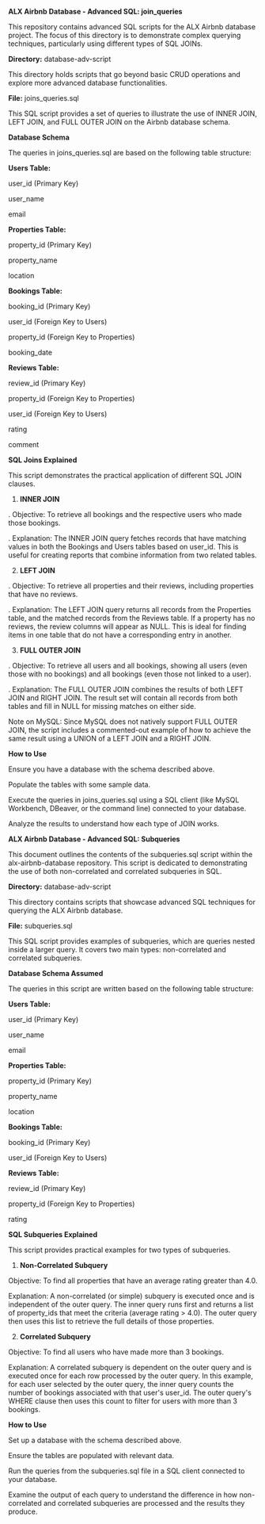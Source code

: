 **ALX Airbnb Database - Advanced SQL: join_queries**

This repository contains advanced SQL scripts for the ALX Airbnb database project. The focus of this directory is to demonstrate complex querying techniques, particularly using different types of SQL JOINs.

**Directory:** database-adv-script

This directory holds scripts that go beyond basic CRUD operations and explore more advanced database functionalities.

**File:** joins_queries.sql

This SQL script provides a set of queries to illustrate the use of INNER JOIN, LEFT JOIN, and FULL OUTER JOIN on the Airbnb database schema.

**Database Schema**

The queries in joins_queries.sql are based on the following table structure:

**Users Table:**

user_id (Primary Key)

user_name

email

**Properties Table:**

property_id (Primary Key)

property_name

location

**Bookings Table:**

booking_id (Primary Key)

user_id (Foreign Key to Users)

property_id (Foreign Key to Properties)

booking_date

**Reviews Table:**

review_id (Primary Key)

property_id (Foreign Key to Properties)

user_id (Foreign Key to Users)

rating

comment

**SQL Joins Explained**

This script demonstrates the practical application of different SQL JOIN clauses.

1. **INNER JOIN**
  
. Objective: To retrieve all bookings and the respective users who made those bookings.
  
. Explanation: The INNER JOIN query fetches records that have matching values in both the Bookings and Users tables based on user_id. This is useful for creating reports that combine information from two related tables.

2. **LEFT JOIN**
  
. Objective: To retrieve all properties and their reviews, including properties that have no reviews.

. Explanation: The LEFT JOIN query returns all records from the Properties table, and the matched records from the Reviews table. If a property has no reviews, the review columns will appear as NULL. This is ideal for finding items in one table that do not have a corresponding entry in another.

3. **FULL OUTER JOIN**
  
. Objective: To retrieve all users and all bookings, showing all users (even those with no bookings) and all bookings (even those not linked to a user).

. Explanation: The FULL OUTER JOIN combines the results of both LEFT JOIN and RIGHT JOIN. The result set will contain all records from both tables and fill in NULL for missing matches on either side.

Note on MySQL: Since MySQL does not natively support FULL OUTER JOIN, the script includes a commented-out example of how to achieve the same result using a UNION of a LEFT JOIN and a RIGHT JOIN.

**How to Use**

Ensure you have a database with the schema described above.

Populate the tables with some sample data.

Execute the queries in joins_queries.sql using a SQL client (like MySQL Workbench, DBeaver, or the command line) connected to your database.

Analyze the results to understand how each type of JOIN works.


**ALX Airbnb Database - Advanced SQL: Subqueries**

This document outlines the contents of the subqueries.sql script within the alx-airbnb-database repository. This script is dedicated to demonstrating the use of both non-correlated and correlated subqueries in SQL.

**Directory:** database-adv-script

This directory contains scripts that showcase advanced SQL techniques for querying the ALX Airbnb database.

**File:** subqueries.sql

This SQL script provides examples of subqueries, which are queries nested inside a larger query. It covers two main types: non-correlated and correlated subqueries.

**Database Schema Assumed**

The queries in this script are written based on the following table structure:

**Users Table:**

user_id (Primary Key)

user_name

email

**Properties Table:**

property_id (Primary Key)

property_name

location

**Bookings Table:**

booking_id (Primary Key)

user_id (Foreign Key to Users)

**Reviews Table:**

review_id (Primary Key)

property_id (Foreign Key to Properties)

rating

**SQL Subqueries Explained**

This script provides practical examples for two types of subqueries.

1. **Non-Correlated Subquery**

Objective: To find all properties that have an average rating greater than 4.0.

Explanation: A non-correlated (or simple) subquery is executed once and is independent of the outer query. The inner query runs first and returns a list of property_ids that meet the criteria (average rating > 4.0). The outer query then uses this list to retrieve the full details of those properties.

2. **Correlated Subquery**

Objective: To find all users who have made more than 3 bookings.

Explanation: A correlated subquery is dependent on the outer query and is executed once for each row processed by the outer query. In this example, for each user selected by the outer query, the inner query counts the number of bookings associated with that user's user_id. The outer query's WHERE clause then uses this count to filter for users with more than 3 bookings.

**How to Use**

Set up a database with the schema described above.

Ensure the tables are populated with relevant data.

Run the queries from the subqueries.sql file in a SQL client connected to your database.

Examine the output of each query to understand the difference in how non-correlated and correlated subqueries are processed and the results they produce.
